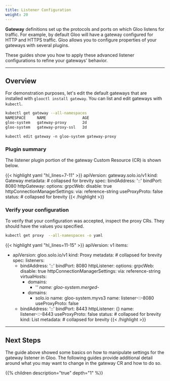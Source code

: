 ```yaml
---
title: Listener Configuration
weight: 20
---
```


**Gateway** definitions set up the protocols and ports on which Gloo listens for traffic.  For example, by default Gloo will have a gateway configured for HTTP and HTTPS traffic. Gloo allows you to configure properties of your gateways with several plugins.

These guides show you how to apply these advanced listener configurations to refine your gateways' behavior.

---

## Overview

For demonstration purposes, let's edit the default gateways that are installed with `glooctl install gateway`. You can list and edit gateways with `kubectl`.

```bash
kubectl get gateway --all-namespaces
NAMESPACE     NAME                AGE
gloo-system   gateway-proxy       2d
gloo-system   gateway-proxy-ssl   2d
```

`kubectl edit gateway -n gloo-system gateway-proxy`

### Plugin summary

The listener plugin portion of the gateway Custom Resource (CR) is shown below.

{{< highlight yaml "hl_lines=7-11" >}}
apiVersion: gateway.solo.io/v1
kind: Gateway
metadata: # collapsed for brevity
spec:
  bindAddress: '::'
  bindPort: 8080
  httpGateway:
    options:
      grpcWeb:
        disable: true
      httpConnectionManagerSettings:
        via: reference-string
  useProxyProto: false
status: # collapsed for brevity
{{< /highlight >}}


### Verify your configuration

To verify that your configuration was accepted, inspect the proxy CRs. They should have the values you specified. 

```bash
kubectl get proxy  --all-namespaces -o yaml
```

{{< highlight yaml "hl_lines=11-15" >}}
apiVersion: v1
items:
- apiVersion: gloo.solo.io/v1
  kind: Proxy
  metadata: # collapsed for brevity
  spec:
    listeners:
    - bindAddress: '::'
      bindPort: 8080
      httpListener:
        options:
          grpcWeb:
            disable: true
          httpConnectionManagerSettings:
            via: reference-string
        virtualHosts:
        - domains:
          - '*'
          name: gloo-system.merged-*
        - domains:
          - solo.io
          name: gloo-system.myvs3
      name: listener-::-8080
      useProxyProto: false
    - bindAddress: '::'
      bindPort: 8443
      httpListener: {}
      name: listener-::-8443
      useProxyProto: false
  status: # collapsed for brevity
kind: List
metadata: # collapsed for brevity
{{< /highlight >}}

---

## Next Steps

The guide above showed some basics on how to manipulate settings for the gateway listener in Gloo. The following guides provide additional detail around what you may want to change in the gateway CR and how to do so.

{{% children description="true" depth="1" %}}
